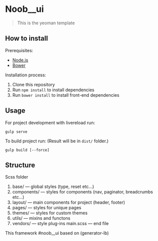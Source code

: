# Noob__ui

> This is the yeoman template 

## How to install

Prerequisites:
* [Node.js](http://nodejs.org/) 
* [Bower](http://bower.io/) 

Installation process:

1. Clone this repository
2. Run ```npm install``` to install dependencies
3. Run ```bower install``` to install front-end dependencies

## Usage

For project development with livereload run:
```
gulp serve
```

To build project run: (Result will be in ```dist/``` folder.)
```
gulp build [--force] 
```

## Structure
Scss folder

1. base/ — global styles (type, reset etc...)
2. components/ — styles for components (nav, paginator, breadcrumbs etc...)
3. layout/ — main components for project (header, footer)
4. pages/ — styles for unique pages 
5. themes/ — styles for custom themes
6. utils/ — mixins and functons
7. vendors/ — style plug-ins
main.scss — end file

This framework #noob__ui based on (generator-lb)
